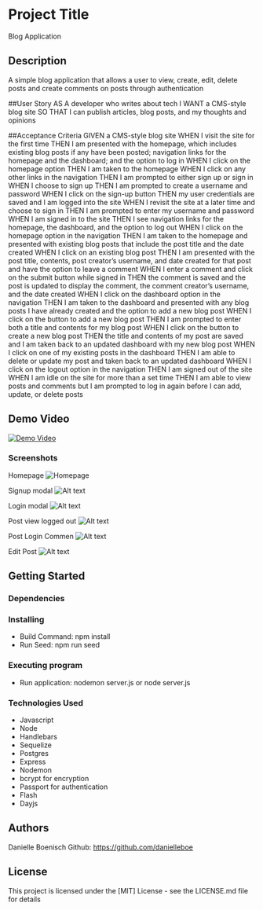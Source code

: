 # Project Title

Blog Application

## Description

A simple blog application that allows a user to view, create, edit, delete posts and create comments on posts through authentication


##User Story
AS A developer who writes about tech
I WANT a CMS-style blog site
SO THAT I can publish articles, blog posts, and my thoughts and opinions

##Acceptance Criteria
GIVEN a CMS-style blog site
WHEN I visit the site for the first time
THEN I am presented with the homepage, which includes existing blog posts if any have been posted; navigation links for the homepage and the dashboard; and the option to log in
WHEN I click on the homepage option
THEN I am taken to the homepage
WHEN I click on any other links in the navigation
THEN I am prompted to either sign up or sign in
WHEN I choose to sign up
THEN I am prompted to create a username and password
WHEN I click on the sign-up button
THEN my user credentials are saved and I am logged into the site
WHEN I revisit the site at a later time and choose to sign in
THEN I am prompted to enter my username and password
WHEN I am signed in to the site
THEN I see navigation links for the homepage, the dashboard, and the option to log out
WHEN I click on the homepage option in the navigation
THEN I am taken to the homepage and presented with existing blog posts that include the post title and the date created
WHEN I click on an existing blog post
THEN I am presented with the post title, contents, post creator’s username, and date created for that post and have the option to leave a comment
WHEN I enter a comment and click on the submit button while signed in
THEN the comment is saved and the post is updated to display the comment, the comment creator’s username, and the date created
WHEN I click on the dashboard option in the navigation
THEN I am taken to the dashboard and presented with any blog posts I have already created and the option to add a new blog post
WHEN I click on the button to add a new blog post
THEN I am prompted to enter both a title and contents for my blog post
WHEN I click on the button to create a new blog post
THEN the title and contents of my post are saved and I am taken back to an updated dashboard with my new blog post
WHEN I click on one of my existing posts in the dashboard
THEN I am able to delete or update my post and taken back to an updated dashboard
WHEN I click on the logout option in the navigation
THEN I am signed out of the site
WHEN I am idle on the site for more than a set time
THEN I am able to view posts and comments but I am prompted to log in again before I can add, update, or delete posts


## Demo Video
[![Demo Video](./readme%20files/Home%20page.png)](./readme%20files/Tech%20Blog.mp4)

### Screenshots

Homepage
![Homepage](./readme%20files/Home%20page.png)

Signup modal
![Alt text](./readme%20files/Signup.png)

Login modal
![Alt text](./readme%20files/login.png)

Post view logged out
![Alt text](./readme%20files/blog_post.png)

Post Login Commen
![Alt text](./readme%20files/blog_post_comment.png)

Edit Post
![Alt text](./readme%20files/edit-post.png)



## Getting Started

### Dependencies

### Installing
* Build Command: npm install
* Run Seed: npm run seed

### Executing program

* Run application: nodemon server.js or node server.js


### Technologies Used
- Javascript
- Node
- Handlebars
- Sequelize
- Postgres
- Express
- Nodemon
- bcrypt for encryption
- Passport for authentication
- Flash
- Dayjs

## Authors

Danielle Boenisch
Github: https://github.com/danielleboe

## License

This project is licensed under the [MIT] License - see the LICENSE.md file for details